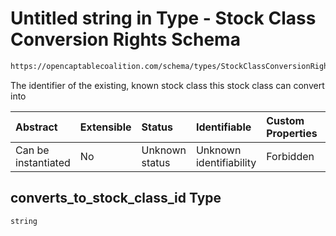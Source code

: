 # Untitled string in Type - Stock Class Conversion Rights Schema

```txt
https://opencaptablecoalition.com/schema/types/StockClassConversionRights.schema.json#/properties/converts_to_stock_class_id
```

The identifier of the existing, known stock class this stock class can convert into

| Abstract            | Extensible | Status         | Identifiable            | Custom Properties | Additional Properties | Access Restrictions | Defined In                                                                                                                  |
| :------------------ | :--------- | :------------- | :---------------------- | :---------------- | :-------------------- | :------------------ | :-------------------------------------------------------------------------------------------------------------------------- |
| Can be instantiated | No         | Unknown status | Unknown identifiability | Forbidden         | Allowed               | none                | [StockClassConversionRights.schema.json*](../../schema/types/StockClassConversionRights.schema.json "open original schema") |

## converts_to_stock_class_id Type

`string`
